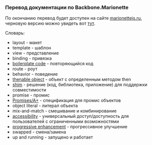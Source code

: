### Перевод документации по Backbone.Marionette

По окончанию перевод будет доступен на сайте [marionettejs.ru](http://marionettejs.ru), черновую версию можно увидеть вот [тут](http://instanceofpro.github.io/marionettejs.ru/).

Словарь:
* layout - макет
* template - шаблон
* view - представление
* binding - привязка
* [boilerplate code](http://en.wikipedia.org/wiki/Boilerplate_code) - повторяющийся код
* route - роут
* behavior - поведение
* [thenable object](http://promisesaplus.com/) - объект с определенным методом then
* [shim](http://en.wikipedia.org/wiki/Shim_(computing)) - решение (код, библиотека, приложение) для поддержки совместимости
* promise - промис
* [Promises/A+](http://promisesaplus.com/) - спецификация для промис объектов
* object literal - литерал объекта
* mix-and-match - смешивание и комбинирование
* [accessibility](http://www.w3.org/WAI/intro/accessibility.php) - универсальный доступ/доступность для пользователей с ограниченными возможностями
* [progressive enhancement](http://en.wikipedia.org/wiki/Progressive_enhancement) - прогрессивное улучшение
* swapped - смена/замена
* up and running - запущено и работает
